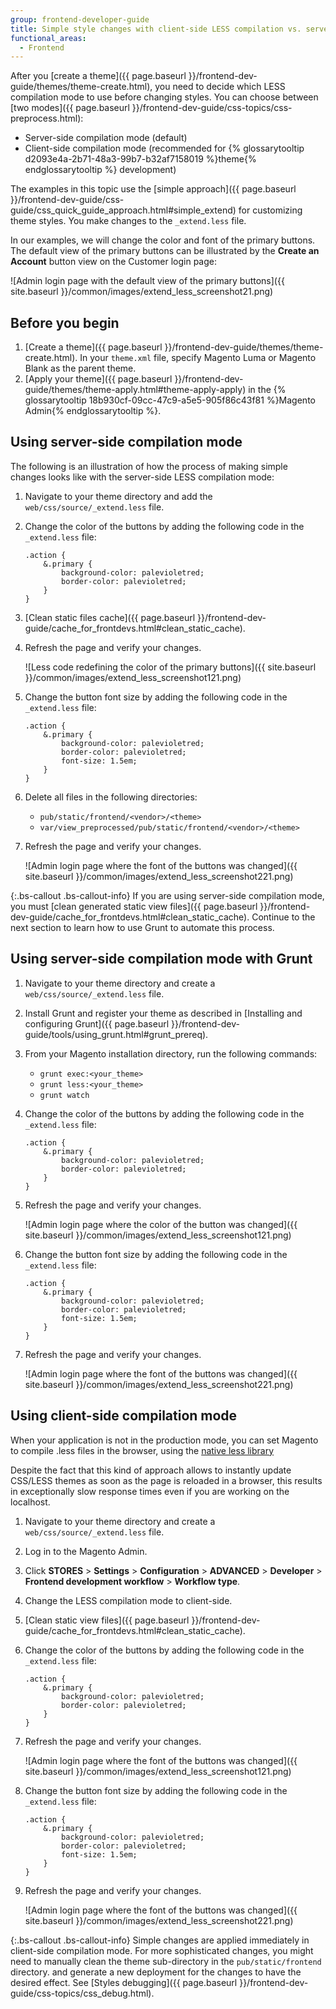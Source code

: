 ```yaml
---
group: frontend-developer-guide
title: Simple style changes with client-side LESS compilation vs. server-side
functional_areas:
  - Frontend
---
```


After you [create a theme]({{ page.baseurl }}/frontend-dev-guide/themes/theme-create.html), you need to decide which LESS compilation mode to use before changing styles. You can choose between [two modes]({{ page.baseurl }}/frontend-dev-guide/css-topics/css-preprocess.html):

- Server-side compilation mode (default)
- Client-side compilation mode (recommended for {% glossarytooltip d2093e4a-2b71-48a3-99b7-b32af7158019 %}theme{% endglossarytooltip %} development)

The examples in this topic use the [simple approach]({{ page.baseurl }}/frontend-dev-guide/css-guide/css_quick_guide_approach.html#simple_extend) for customizing theme styles. You make changes to the `_extend.less` file.

In our examples, we will change the color and font of the primary buttons. The default view of the primary buttons can be illustrated by the **Create an Account** button view on the Customer login page:

![Admin login page with the default view of the primary buttons]({{ site.baseurl }}/common/images/extend_less_screenshot21.png)

## Before you begin

1. [Create a theme]({{ page.baseurl }}/frontend-dev-guide/themes/theme-create.html). In your `theme.xml` file, specify Magento Luma or Magento Blank as the parent theme.
2. [Apply your theme]({{ page.baseurl }}/frontend-dev-guide/themes/theme-apply.html#theme-apply-apply) in the {% glossarytooltip 18b930cf-09cc-47c9-a5e5-905f86c43f81 %}Magento Admin{% endglossarytooltip %}.

## Using server-side compilation mode

The following is an illustration of how the process of making simple changes looks like with the server-side LESS compilation mode:

1. Navigate to your theme directory and add the `web/css/source/_extend.less` file.
1. Change the color of the buttons by adding the following code in the `_extend.less` file:

    ```less
    .action {
        &.primary {
            background-color: palevioletred;
            border-color: palevioletred;
        }
    }
    ```

1. [Clean static files cache]({{ page.baseurl }}/frontend-dev-guide/cache_for_frontdevs.html#clean_static_cache).
1. Refresh the page and verify your changes.

    ![Less code redefining the color of the primary buttons]({{ site.baseurl }}/common/images/extend_less_screenshot121.png)

1. Change the button font size by adding the following code in the `_extend.less` file:

    ```less
    .action {
        &.primary {
            background-color: palevioletred;
            border-color: palevioletred;
            font-size: 1.5em;
        }
    }
    ```

1. Delete all files in the following directories:

    - `pub/static/frontend/<vendor>/<theme>`
    - `var/view_preprocessed/pub/static/frontend/<vendor>/<theme>`

1. Refresh the page and verify your changes.

    ![Admin login page where the font of the buttons was changed]({{ site.baseurl }}/common/images/extend_less_screenshot221.png)

{:.bs-callout .bs-callout-info}
If you are using server-side compilation mode, you must [clean generated static view files]({{ page.baseurl }}/frontend-dev-guide/cache_for_frontdevs.html#clean_static_cache). Continue to the next section to learn how to use Grunt to automate this process.

## Using server-side compilation mode with Grunt

1. Navigate to your theme directory and create a `web/css/source/_extend.less` file.
1. Install Grunt and register your theme as described in [Installing and configuring Grunt]({{ page.baseurl }}/frontend-dev-guide/tools/using_grunt.html#grunt_prereq).
1. From your Magento installation directory, run the following commands:

    - `grunt exec:<your_theme>`
    - `grunt less:<your_theme>`
    - `grunt watch`

1. Change the color of the buttons by adding the following code in the `_extend.less` file:

    ```less
    .action {
        &.primary {
            background-color: palevioletred;
            border-color: palevioletred;
        }
    }
    ```

1. Refresh the page and verify your changes.

    ![Admin login page where the color of the button was changed]({{ site.baseurl }}/common/images/extend_less_screenshot121.png)

1. Change the button font size by adding the following code in the `_extend.less` file:

    ```less
    .action {
        &.primary {
            background-color: palevioletred;
            border-color: palevioletred;
            font-size: 1.5em;
        }
    }
    ```

1. Refresh the page and verify your changes.

    ![Admin login page where the font of the buttons was changed]({{ site.baseurl }}/common/images/extend_less_screenshot221.png)

## Using client-side compilation mode

When your application is not in the production mode, you can set Magento to compile .less files in the browser, using the [native less library](http://lesscss.org/usage/#using-less-in-the-browser)

Despite the fact that this kind of approach allows to instantly update CSS/LESS themes as soon as the page is reloaded in a browser, this results in exceptionally slow response times even if you are working on the localhost.

1. Navigate to your theme directory and create a `web/css/source/_extend.less` file.
1. Log in to the Magento Admin.
1. Click **STORES** > **Settings** > **Configuration** > **ADVANCED** > **Developer** > **Frontend development workflow** > **Workflow type**.
1. Change the LESS compilation mode to client-side.
1. [Clean static view files]({{ page.baseurl }}/frontend-dev-guide/cache_for_frontdevs.html#clean_static_cache).
1. Change the color of the buttons by adding the following code in the `_extend.less` file:

    ```less
    .action {
        &.primary {
            background-color: palevioletred;
            border-color: palevioletred;
        }
    }
    ```

1. Refresh the page and verify your changes.

    ![Admin login page where the font of the buttons was changed]({{ site.baseurl }}/common/images/extend_less_screenshot121.png)

1. Change the button font size by adding the following code in the `_extend.less` file:

    ```less
    .action {
        &.primary {
            background-color: palevioletred;
            border-color: palevioletred;
            font-size: 1.5em;
        }
    }
    ```

1. Refresh the page and verify your changes.

    ![Admin login page where the font of the buttons was changed]({{ site.baseurl }}/common/images/extend_less_screenshot221.png)

{:.bs-callout .bs-callout-info}
Simple changes are applied immediately in client-side compilation mode. For more sophisticated changes, you might need to manually clean the theme sub-directory in the `pub/static/frontend` directory. and generate a new deployment for the changes to have the desired effect. See [Styles debugging]({{ page.baseurl }}/frontend-dev-guide/css-topics/css_debug.html).
